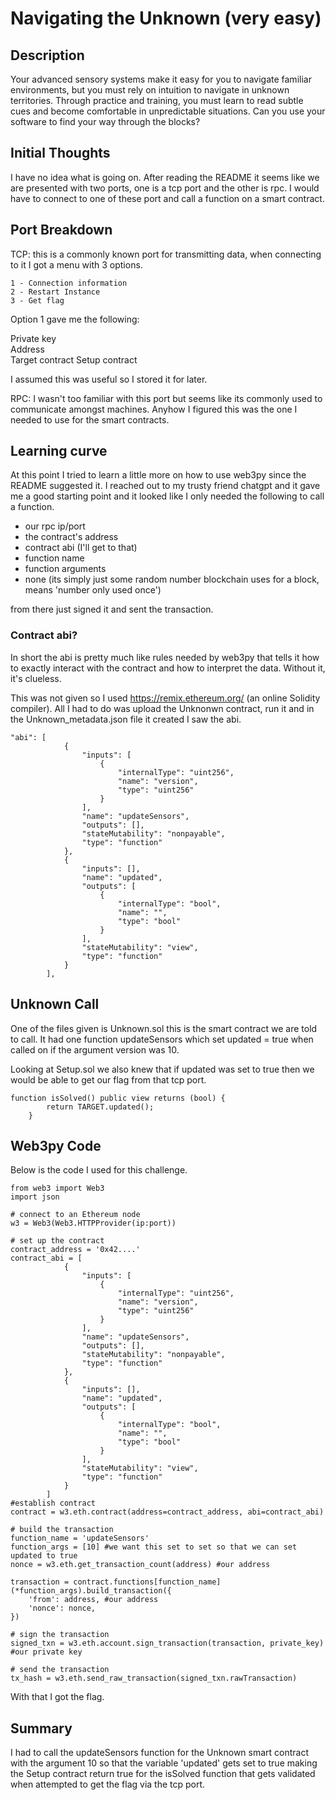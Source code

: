 # Navigating the Unknown (very easy)
## Description 
Your advanced sensory systems make it easy for you to navigate familiar environments, but you must rely on intuition to navigate in unknown territories. Through practice and training, you must learn to read subtle cues and become comfortable in unpredictable situations. Can you use your software to find your way through the blocks?

## Initial Thoughts
I have no idea what is going on. After reading the README it seems like we are presented with two ports, one is a tcp port and the other is rpc. I would have to connect to one of these port and call a function on a smart contract.

## Port Breakdown
TCP: this is a commonly known port for transmitting data, when connecting to it I got a menu with 3 options.
```
1 - Connection information
2 - Restart Instance
3 - Get flag
```
Option 1 gave me the following:

Private key  
Address        
Target contract 
Setup contract  

I assumed this was useful so I stored it for later. 

RPC: I wasn't too familiar with this port but seems like its commonly used to communicate amongst machines. Anyhow I figured this was the one I needed to use for the smart contracts.

## Learning curve 
At this point I tried to learn a little more on how to use web3py since the README suggested it. I reached out to my trusty friend chatgpt and it gave me a good starting point and it looked like I only needed the following to call a function.

- our rpc ip/port
- the contract's address
- contract abi (I'll get to that) 
- function name
- function arguments
- none (its simply just some random number blockchain uses for a block, means 'number only used once')

from there just signed it and sent the transaction.

### Contract abi?
In short the abi is pretty much like rules needed by web3py that tells it how to exactly interact with the contract and how to interpret the data. Without it, it's clueless. 

This was not given so I used https://remix.ethereum.org/ (an online Solidity compiler). All I had to do was upload the Unknonwn contract, run it and in the Unknown_metadata.json file it created I saw the abi.
```
"abi": [
			{
				"inputs": [
					{
						"internalType": "uint256",
						"name": "version",
						"type": "uint256"
					}
				],
				"name": "updateSensors",
				"outputs": [],
				"stateMutability": "nonpayable",
				"type": "function"
			},
			{
				"inputs": [],
				"name": "updated",
				"outputs": [
					{
						"internalType": "bool",
						"name": "",
						"type": "bool"
					}
				],
				"stateMutability": "view",
				"type": "function"
			}
		],
```

## Unknown Call
One of the files given is Unknown.sol this is the smart contract we are told to call. It had one function updateSensors which set updated = true when called on if the argument version was 10.

Looking at Setup.sol we also knew that if updated was set to true then we would be able to get our flag from that tcp port.
```
function isSolved() public view returns (bool) {
        return TARGET.updated();
    }
```

## Web3py Code
Below is the code I used for this challenge.
```
from web3 import Web3
import json

# connect to an Ethereum node
w3 = Web3(Web3.HTTPProvider(ip:port))

# set up the contract
contract_address = '0x42....'
contract_abi = [
			{
				"inputs": [
					{
						"internalType": "uint256",
						"name": "version",
						"type": "uint256"
					}
				],
				"name": "updateSensors",
				"outputs": [],
				"stateMutability": "nonpayable",
				"type": "function"
			},
			{
				"inputs": [],
				"name": "updated",
				"outputs": [
					{
						"internalType": "bool",
						"name": "",
						"type": "bool"
					}
				],
				"stateMutability": "view",
				"type": "function"
			}
		]
#establish contract 
contract = w3.eth.contract(address=contract_address, abi=contract_abi)

# build the transaction
function_name = 'updateSensors'
function_args = [10] #we want this set to set so that we can set updated to true 
nonce = w3.eth.get_transaction_count(address) #our address

transaction = contract.functions[function_name](*function_args).build_transaction({
    'from': address, #our address
    'nonce': nonce,
})

# sign the transaction
signed_txn = w3.eth.account.sign_transaction(transaction, private_key) #our private key

# send the transaction
tx_hash = w3.eth.send_raw_transaction(signed_txn.rawTransaction)
```

With that I got the flag.

## Summary
I had to call the updateSensors function for the Unknown smart contract with the argument 10 so that the variable 'updated' gets set to true making the Setup contract return true for the isSolved function that gets validated when attempted to get the flag via the tcp port.